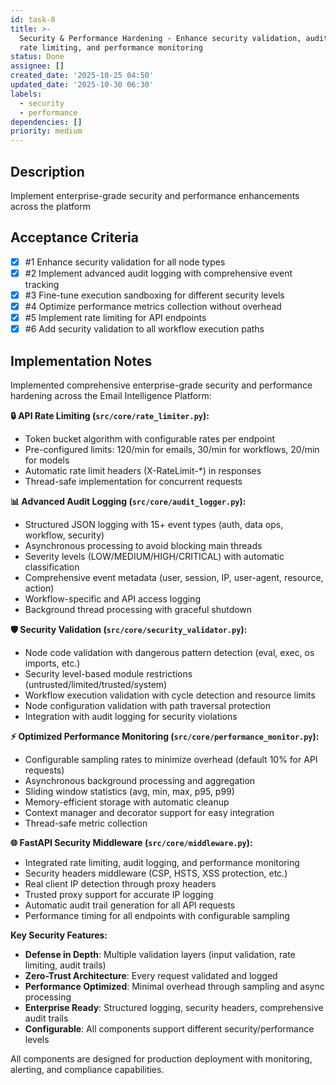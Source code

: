 ```yaml
---
id: task-8
title: >-
  Security & Performance Hardening - Enhance security validation, audit logging,
  rate limiting, and performance monitoring
status: Done
assignee: []
created_date: '2025-10-25 04:50'
updated_date: '2025-10-30 06:30'
labels:
  - security
  - performance
dependencies: []
priority: medium
---
```


## Description

<!-- SECTION:DESCRIPTION:BEGIN -->
Implement enterprise-grade security and performance enhancements across the platform
<!-- SECTION:DESCRIPTION:END -->

## Acceptance Criteria
<!-- AC:BEGIN -->
- [x] #1 Enhance security validation for all node types
- [x] #2 Implement advanced audit logging with comprehensive event tracking
- [x] #3 Fine-tune execution sandboxing for different security levels
- [x] #4 Optimize performance metrics collection without overhead
- [x] #5 Implement rate limiting for API endpoints
- [x] #6 Add security validation to all workflow execution paths
<!-- AC:END -->

## Implementation Notes

<!-- SECTION:NOTES:BEGIN -->
Implemented comprehensive enterprise-grade security and performance hardening across the Email Intelligence Platform:

**🔒 API Rate Limiting (`src/core/rate_limiter.py`):**
- Token bucket algorithm with configurable rates per endpoint
- Pre-configured limits: 120/min for emails, 30/min for workflows, 20/min for models
- Automatic rate limit headers (X-RateLimit-*) in responses
- Thread-safe implementation for concurrent requests

**📊 Advanced Audit Logging (`src/core/audit_logger.py`):**
- Structured JSON logging with 15+ event types (auth, data ops, workflow, security)
- Asynchronous processing to avoid blocking main threads
- Severity levels (LOW/MEDIUM/HIGH/CRITICAL) with automatic classification
- Comprehensive event metadata (user, session, IP, user-agent, resource, action)
- Workflow-specific and API access logging
- Background thread processing with graceful shutdown

**🛡️ Security Validation (`src/core/security_validator.py`):**
- Node code validation with dangerous pattern detection (eval, exec, os imports, etc.)
- Security level-based module restrictions (untrusted/limited/trusted/system)
- Workflow execution validation with cycle detection and resource limits
- Node configuration validation with path traversal protection
- Integration with audit logging for security violations

**⚡ Optimized Performance Monitoring (`src/core/performance_monitor.py`):**
- Configurable sampling rates to minimize overhead (default 10% for API requests)
- Asynchronous background processing and aggregation
- Sliding window statistics (avg, min, max, p95, p99)
- Memory-efficient storage with automatic cleanup
- Context manager and decorator support for easy integration
- Thread-safe metric collection

**🌐 FastAPI Security Middleware (`src/core/middleware.py`):**
- Integrated rate limiting, audit logging, and performance monitoring
- Security headers middleware (CSP, HSTS, XSS protection, etc.)
- Real client IP detection through proxy headers
- Trusted proxy support for accurate IP logging
- Automatic audit trail generation for all API requests
- Performance timing for all endpoints with configurable sampling

**Key Security Features:**
- **Defense in Depth**: Multiple validation layers (input validation, rate limiting, audit trails)
- **Zero-Trust Architecture**: Every request validated and logged
- **Performance Optimized**: Minimal overhead through sampling and async processing
- **Enterprise Ready**: Structured logging, security headers, comprehensive audit trails
- **Configurable**: All components support different security/performance levels

All components are designed for production deployment with monitoring, alerting, and compliance capabilities.
<!-- SECTION:NOTES:END -->
